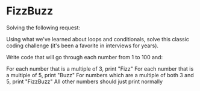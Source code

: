 # FizzBuzz

Solving the following request:

Using what we've learned about loops and conditionals, solve this classic coding challenge (it's been a favorite in interviews for years).

Write code that will go through each number from 1 to 100 and:

For each number that is a multiple of 3, print "Fizz"
For each number that is a multiple of 5, print "Buzz"
For numbers which are a multiple of both 3 and 5, print "FizzBuzz"
All other numbers should just print normally